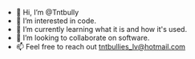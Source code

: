 - 👋 Hi, I’m @Tntbully
- 👀 I’m interested in code. 
- 🌱 I’m currently learning what it is and how it's used.
- 💞️ I’m looking to collaborate on software.
- 📫 Feel free to reach out tntbullies_lv@hotmail.com

<!---
--->
